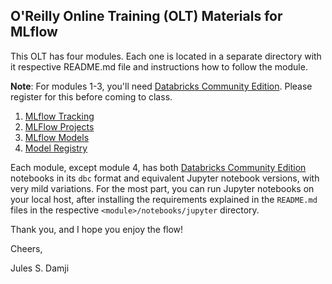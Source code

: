 ## O'Reilly Online Training (OLT) Materials for MLflow

This OLT has four modules. Each one is located in a separate directory with 
it respective README.md file and instructions how to follow the module.

**Note**: For modules 1-3, you'll need [Databricks Community Edition](https://databricks.com/try-databricks). Please register for this
before coming to class.

1. [MLflow Tracking](./tracking/README.md)
2. [MLFlow Projects](./projects/README.md)
3. [MLflow Models](./models/README.md)
4. [Model Registry](./model_registery/README.md)

Each module, except module 4, has both [Databricks Community Edition](https://databricks.com/try-databricks) notebooks in its `dbc` format 
and equivalent Jupyter notebook versions, with very mild variations. For the most part, you can run Jupyter 
notebooks on your local host, after installing the requirements explained in the 
`README.md` files in the respective `<module>/notebooks/jupyter` directory.

Thank you, and I hope you enjoy the flow!

Cheers,

Jules S. Damji

